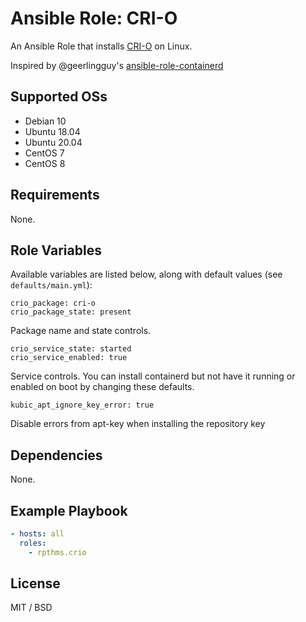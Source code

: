 # Ansible Role: CRI-O 

An Ansible Role that installs [CRI-O](https://cri-o.io/) on Linux.

Inspired by @geerlingguy's [ansible-role-containerd](https://github.com/geerlingguy/ansible-role-containerd/)

## Supported OSs

- Debian 10
- Ubuntu 18.04
- Ubuntu 20.04
- CentOS 7
- CentOS 8

## Requirements

None.

## Role Variables

Available variables are listed below, along with default values (see `defaults/main.yml`):

    crio_package: cri-o 
    crio_package_state: present

Package name and state controls.

    crio_service_state: started
    crio_service_enabled: true

Service controls. You can install containerd but not have it running or enabled on boot by changing these defaults.

    kubic_apt_ignore_key_error: true

Disable errors from apt-key when installing the repository key

## Dependencies

None.

## Example Playbook

```yaml
- hosts: all
  roles:
    - rpthms.crio 
```

## License

MIT / BSD
